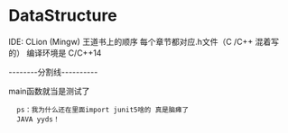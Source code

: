 # DataStructure
  IDE: CLion (Mingw)
王道书上的顺序 
每个章节都对应.h文件（C /C++ 混着写的）
编译环境是 C/C++14

--------分割线----------


main函数就当是测试了

      ps：我为什么还在里面import junit5啥的 真是脑瘫了
      JAVA yyds！

